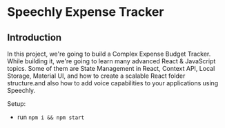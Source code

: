 # Speechly Expense Tracker

## Introduction

In this project, we're going to build a Complex Expense Budget Tracker. While building it, we're going to learn many advanced React & JavaScript topics. Some of them are State Management in React, Context API, Local Storage, Material UI, and how to create a scalable React folder structure.and also how to add voice capabilities to your applications using Speechly. 

Setup:
- run ```npm i && npm start```
